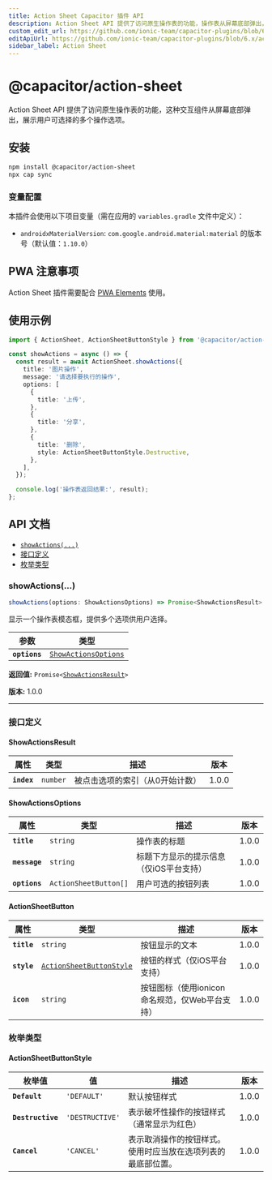 ```yaml
---
title: Action Sheet Capacitor 插件 API
description: Action Sheet API 提供了访问原生操作表的功能，操作表从屏幕底部弹出，显示用户可执行的操作选项。
custom_edit_url: https://github.com/ionic-team/capacitor-plugins/blob/6.x/action-sheet/README.md
editApiUrl: https://github.com/ionic-team/capacitor-plugins/blob/6.x/action-sheet/src/definitions.ts
sidebar_label: Action Sheet
---
```


# @capacitor/action-sheet

Action Sheet API 提供了访问原生操作表的功能，这种交互组件从屏幕底部弹出，展示用户可选择的多个操作选项。

## 安装

```bash
npm install @capacitor/action-sheet
npx cap sync
```

### 变量配置

本插件会使用以下项目变量（需在应用的 `variables.gradle` 文件中定义）：

- `androidxMaterialVersion`: `com.google.android.material:material` 的版本号（默认值：`1.10.0`）

## PWA 注意事项

Action Sheet 插件需要配合 [PWA Elements](https://capacitorjs.com/docs/web/pwa-elements) 使用。

## 使用示例

```typescript
import { ActionSheet, ActionSheetButtonStyle } from '@capacitor/action-sheet';

const showActions = async () => {
  const result = await ActionSheet.showActions({
    title: '图片操作',
    message: '请选择要执行的操作',
    options: [
      {
        title: '上传',
      },
      {
        title: '分享',
      },
      {
        title: '删除',
        style: ActionSheetButtonStyle.Destructive,
      },
    ],
  });

  console.log('操作表返回结果:', result);
};
```

## API 文档

<docgen-index>

* [`showActions(...)`](#showactions)
* [接口定义](#interfaces)
* [枚举类型](#enums)

</docgen-index>

<docgen-api>
<!--Update the source file JSDoc comments and rerun docgen to update the docs below-->

### showActions(...)

```typescript
showActions(options: ShowActionsOptions) => Promise<ShowActionsResult>
```

显示一个操作表模态框，提供多个选项供用户选择。

| 参数          | 类型                                                              |
| ------------- | ----------------------------------------------------------------- |
| **`options`** | <code><a href="#showactionsoptions">ShowActionsOptions</a></code> |

**返回值:** <code>Promise&lt;<a href="#showactionsresult">ShowActionsResult</a>&gt;</code>

**版本:** 1.0.0

--------------------


### 接口定义


#### ShowActionsResult

| 属性         | 类型                | 描述                                   | 版本 |
| ----------- | ------------------- | -------------------------------------- | ----- |
| **`index`** | <code>number</code> | 被点击选项的索引（从0开始计数） | 1.0.0 |


#### ShowActionsOptions

| 属性            | 类型                             | 描述                                                                 | 版本 |
| ------------- | -------------------------------- | ------------------------------------------------------------------- | ----- |
| **`title`**   | <code>string</code>              | 操作表的标题                                                  | 1.0.0 |
| **`message`** | <code>string</code>              | 标题下方显示的提示信息（仅iOS平台支持）         | 1.0.0 |
| **`options`** | <code>ActionSheetButton[]</code> | 用户可选的按钮列表                                               | 1.0.0 |


#### ActionSheetButton

| 属性           | 类型                                                                      | 描述                                                                                   | 版本 |
| ----------- | ------------------------------------------------------------------------- | ------------------------------------------------------------------------------------- | ----- |
| **`title`** | <code>string</code>                                                       | 按钮显示的文本                                                                     | 1.0.0 |
| **`style`** | <code><a href="#actionsheetbuttonstyle">ActionSheetButtonStyle</a></code> | 按钮的样式（仅iOS平台支持）                                                       | 1.0.0 |
| **`icon`**  | <code>string</code>                                                       | 按钮图标（使用ionicon命名规范，仅Web平台支持）                             | 1.0.0 |


### 枚举类型


#### ActionSheetButtonStyle

| 枚举值             | 值                      | 描述                                                                                                      | 版本 |
| ----------------- | ----------------------- | -------------------------------------------------------------------------------------------------------- | ----- |
| **`Default`**     | <code>'DEFAULT'</code>  | 默认按钮样式                                                                                         | 1.0.0 |
| **`Destructive`** | <code>'DESTRUCTIVE'</code> | 表示破坏性操作的按钮样式（通常显示为红色）                                                   | 1.0.0 |
| **`Cancel`**      | <code>'CANCEL'</code>   | 表示取消操作的按钮样式。使用时应当放在选项列表的最底部位置。                      | 1.0.0 |

</docgen-api>